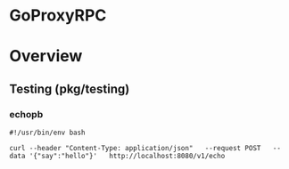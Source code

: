 # GoProxyRPC

# Overview



## Testing (pkg/testing)

### echopb
```text
#!/usr/bin/env bash

curl --header "Content-Type: application/json"   --request POST   --data '{"say":"hello"}'   http://localhost:8080/v1/echo
```